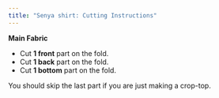 ```yaml
---
title: "Senya shirt: Cutting Instructions"
---
```


**Main Fabric**

- Cut **1 front** part on the fold.
- Cut **1 back** part on the fold.
- Cut **1 bottom** part on the fold.

You should skip the last part if you are just making a crop-top.
